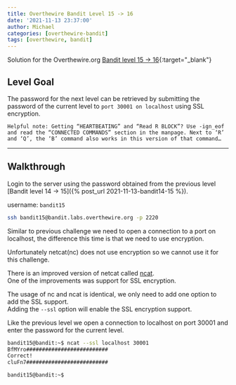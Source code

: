 ```yaml
---
title: Overthewire Bandit Level 15 -> 16
date: '2021-11-13 23:37:00'
author: Michael
categories: [overthewire-bandit]
tags: [overthewire, bandit]
---
```


Solution for the Overthewire.org [Bandit level 15 -> 16](https://overthewire.org/wargames/bandit/bandit16.html){:target="\_blank"}

## Level Goal

The password for the next level can be retrieved by submitting the password of the current level to `port 30001 on localhost` using SSL encryption.

`Helpful note: Getting “HEARTBEATING” and “Read R BLOCK”? Use -ign_eof and read the “CONNECTED COMMANDS” section in the manpage. Next to ‘R’ and ‘Q’, the ‘B’ command also works in this version of that command…`

---

## Walkthrough

Login to the server using the password obtained from the previous level [Bandit level 14 -> 15]({% post_url 2021-11-13-bandit14-15 %}). 

username: `bandit15` 

```bash
ssh bandit15@bandit.labs.overthewire.org -p 2220
```


Similar to previous challenge we need to open a connection to a port on localhost, the difference this time is that we need to use encryption.  

Unfortunately netcat(nc) does not use encryption so we cannot use it for this challenge.

There is an improved version of netcat called [ncat](https://nmap.org/ncat/).  
One of the improvements was support for SSL encryption.  


The usage of nc and ncat is identical, we only need to add one option to add the SSL support.  
Adding the `--ssl` option will enable the SSL encryption support.

Like the previous level we open a connection to localhost on port 30001 and enter the password for the current level.

```bash
bandit15@bandit:~$ ncat --ssl localhost 30001
BfMYro##########################
Correct!
cluFn7##########################

bandit15@bandit:~$ 
```